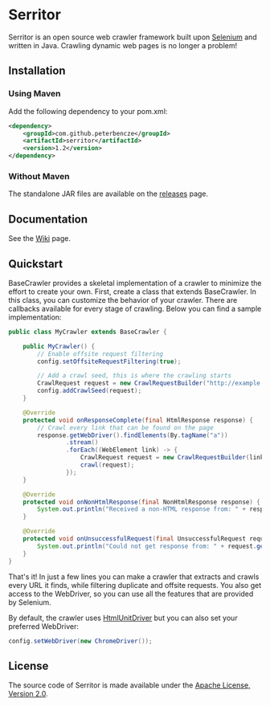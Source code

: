 Serritor
========

Serritor is an open source web crawler framework built upon [Selenium](http://www.seleniumhq.org/) and written in Java. Crawling dynamic web pages is no longer a problem!

## Installation
### Using Maven

Add the following dependency to your pom.xml:
```xml
<dependency>
    <groupId>com.github.peterbencze</groupId>
    <artifactId>serritor</artifactId>
    <version>1.2</version>
</dependency>
```

### Without Maven

The standalone JAR files are available on the [releases](https://github.com/peterbencze/serritor/releases) page.

## Documentation
See the [Wiki](https://github.com/peterbencze/serritor/wiki) page.

## Quickstart
BaseCrawler provides a skeletal implementation of a crawler to minimize the effort to create your own. First, create a class that extends BaseCrawler. In this class, you can customize the behavior of your crawler. There are callbacks available for every stage of crawling. Below you can find a sample implementation:
```java
public class MyCrawler extends BaseCrawler {

    public MyCrawler() {
        // Enable offsite request filtering
        config.setOffsiteRequestFiltering(true);

        // Add a crawl seed, this is where the crawling starts
        CrawlRequest request = new CrawlRequestBuilder("http://example.com").build();
        config.addCrawlSeed(request);
    }

    @Override
    protected void onResponseComplete(final HtmlResponse response) {
        // Crawl every link that can be found on the page
        response.getWebDriver().findElements(By.tagName("a"))
                .stream()
                .forEach((WebElement link) -> {
                    CrawlRequest request = new CrawlRequestBuilder(link.getAttribute("href")).build();
                    crawl(request);
                });
    }

    @Override
    protected void onNonHtmlResponse(final NonHtmlResponse response) {
        System.out.println("Received a non-HTML response from: " + response.getCrawlRequest().getRequestUrl());
    }

    @Override
    protected void onUnsuccessfulRequest(final UnsuccessfulRequest request) {
        System.out.println("Could not get response from: " + request.getCrawlRequest().getRequestUrl());
    }
}
```
That's it! In just a few lines you can make a crawler that extracts and crawls every URL it finds, while filtering duplicate and offsite requests. You also get access to the WebDriver, so you can use all the features that are provided by Selenium.

By default, the crawler uses [HtmlUnitDriver](https://github.com/SeleniumHQ/selenium/wiki/HtmlUnitDriver) but you can also set your preferred WebDriver:
```java
config.setWebDriver(new ChromeDriver());
```

## License
The source code of Serritor is made available under the [Apache License, Version 2.0](https://www.apache.org/licenses/LICENSE-2.0).
